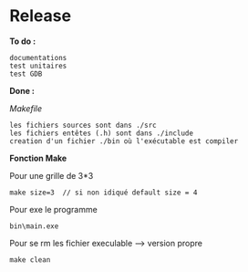 Release
===

**To do :**

	documentations
	test unitaires
	test GDB

**Done :**

_Makefile_

	les fichiers sources sont dans ./src
	les fichiers entêtes (.h) sont dans ./include
	creation d'un fichier ./bin où l'exécutable est compiler

**Fonction Make**

Pour une grille de 3*3 

```
make size=3  // si non idiqué default size = 4
```
Pour exe le programme

```
bin\main.exe
```

Pour se rm les fichier execulable --> version propre


```
make clean
```

